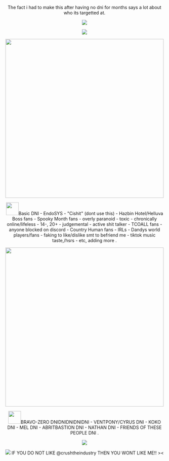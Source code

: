 <p align="center">The fact i had to make this after having no dni for months says a lot about who its targetted at.
<p align="center"><img src="https://64.media.tumblr.com/0b89b61630c69e871b8bcab2602e86a4/b6b9e2d07a925792-d8/s2048x3072/e0cb708b945a719fa768e52ce50c9c649d7b25ba.pnj">
<p align="center"><img src="https://64.media.tumblr.com/a28e98c06baa0b17fee7040d9035a7ae/aab72ea29bb1a1dc-ef/s1280x1920/74ee422be4d76f2482325927af09a1c6dcd214dc.pnj">
<p align="center"><img src="https://64.media.tumblr.com/4d76a0baa47781bc6901cf483d5fe902/0033cf21d69028df-2d/s1280x1920/890d914fcd66a611e5b31f23496bd34333962f45.pnj" width="500">
<p align="center"><img src="https://64.media.tumblr.com/3e511f20e97625683e161892f800965d/270a2fd93e371f0c-ea/s1280x1920/7dae61e08567568acf26736627169fb8b3afbe54.pnj" width="40">Basic DNI - EndoSYS - "Cishit" (dont use this) - Hazbin Hotel/Helluva Boss fans - Spooky Month fans - overly paranoid - toxic - chronically online/lifeless - 14-, 20+ - judgemental - active shit talker - TCOALL fans - anyone blocked on discord - Country Human fans - IRLs - Dandys world players/fans - faking to like/dislike smt to befriend me - tiktok music taste,/hsrs - etc, adding more . 
<p align="center"><img src="https://64.media.tumblr.com/f102ca20617cd8bb2f60a83bda7ee430/0033cf21d69028df-17/s1280x1920/0275989e1cb27843dc10341f46acecc34c2a9395.pnj" width="500">
<p align="center"><img src="https://64.media.tumblr.com/3e511f20e97625683e161892f800965d/270a2fd93e371f0c-ea/s1280x1920/7dae61e08567568acf26736627169fb8b3afbe54.pnj" width="40">BRAVO-ZERO DNIDNIDNIDNIDNI - VENTPONY/CYRUS DNI - KOKO DNI - MEL DNI - ABRITBASTION DNI - NATHAN DNI - FRIENDS OF THESE PEOPLE DNI .
<p align="center"><img src="https://64.media.tumblr.com/eb38ca7ea215c2bd17229d76943ea623/e5a737ee6ba35c22-d0/s1280x1920/3b6b49282a9ec532eee92727c5863b1d0e3d9908.pnj">
<p align="center"><img src="https://64.media.tumblr.com/d110f511788467019d75f6540070b43e/b6b9e2d07a925792-5b/s2048x3072/578b04502ec972f057eaeff47ca5400e2793c248.pnj">
IF YOU DO NOT LIKE @crushtheindustry THEN YOU WONT LIKE ME!! ><
